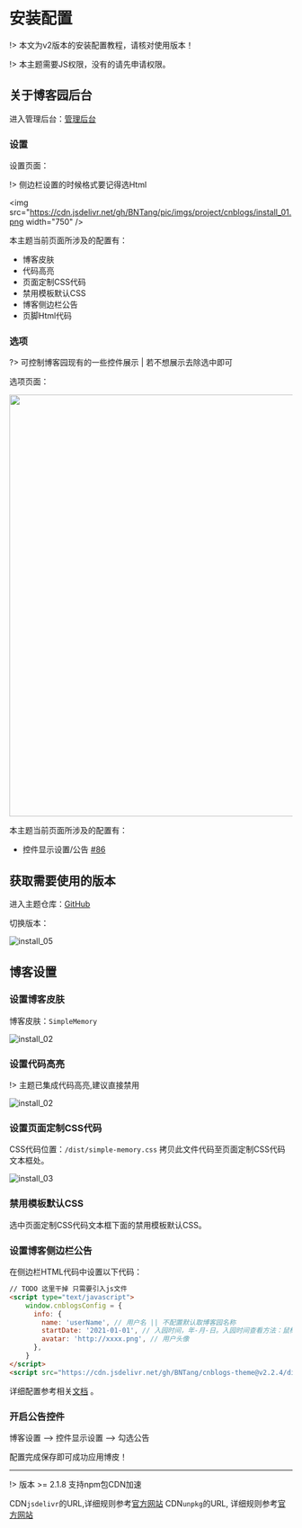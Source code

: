 # 安装配置

!> 本文为v2版本的安装配置教程，请核对使用版本！

!> 本主题需要JS权限，没有的请先申请权限。

## 关于博客园后台

进入管理后台：[管理后台](https://i.cnblogs.com/Configure.aspx)

### 设置

设置页面：

!> 侧边栏设置的时候格式要记得选Html

<img src="https://cdn.jsdelivr.net/gh/BNTang/pic/imgs/project/cnblogs/install_01.png width="750" />

本主题当前页面所涉及的配置有：

- 博客皮肤
- 代码高亮
- 页面定制CSS代码
- 禁用模板默认CSS
- 博客侧边栏公告
- 页脚Html代码

### 选项

?> 可控制博客园现有的一些控件展示 | 若不想展示去除选中即可

选项页面：

<img src="https://cdn.jsdelivr.net/gh/BNTang/pic/imgs/project/cnblogs/install_07.png" width="750" />

本主题当前页面所涉及的配置有：

- 控件显示设置/公告 [#86](https://github.com/BNDong/Cnblogs-Theme-SimpleMemory/issues/86)

## 获取需要使用的版本

进入主题仓库：[GitHub](https://github.com/BNTang/cnblogs-theme)

切换版本：

![install_05](https://cdn.jsdelivr.net/gh/BNTang/pic/imgs/project/cnblogs/install_05.png)

## 博客设置

### 设置博客皮肤

博客皮肤：```SimpleMemory```

![install_02](https://cdn.jsdelivr.net/gh/BNTang/pic/imgs/project/cnblogs/install_02.png)

### 设置代码高亮

!> 主题已集成代码高亮,建议直接禁用

![install_02](https://cdn.jsdelivr.net/gh/BNTang/pic/imgs/project/cnblogs/install_08.png)

### 设置页面定制CSS代码

CSS代码位置：```/dist/simple-memory.css``` 拷贝此文件代码至页面定制CSS代码文本框处。

![install_03](https://cdn.jsdelivr.net/gh/BNTang/pic/imgs/project/cnblogs/install_03.png)

### 禁用模板默认CSS

选中页面定制CSS代码文本框下面的禁用模板默认CSS。

### 设置博客侧边栏公告

在侧边栏HTML代码中设置以下代码：

```html
// TODO 这里干掉 只需要引入js文件
<script type="text/javascript">
    window.cnblogsConfig = {
      info: {
        name: 'userName', // 用户名 || 不配置默认取博客园名称
        startDate: '2021-01-01', // 入园时间，年-月-日。入园时间查看方法：鼠标停留园龄时间上，会显示入园时间
        avatar: 'http://xxxx.png', // 用户头像
      },
    }
</script>
<script src="https://cdn.jsdelivr.net/gh/BNTang/cnblogs-theme@v2.2.4/dist/simple-memory.js" defer></script>
```

详细配置参考相关[文档](https://BNTang.github.io/cnblogs-theme/v2/#/Docs/Customization/config) 。

### 开启公告控件

博客设置 --> 控件显示设置 --> 勾选公告

配置完成保存即可成功应用博皮！

---
!> 版本 >= 2.1.8 支持npm包CDN加速

CDN`jsdelivr`的URL,详细规则参考[官方网站](https://www.jsdelivr.com/) 
CDN`unpkg`的URL, 详细规则参考[官方网站](https://www.unpkg.com/)